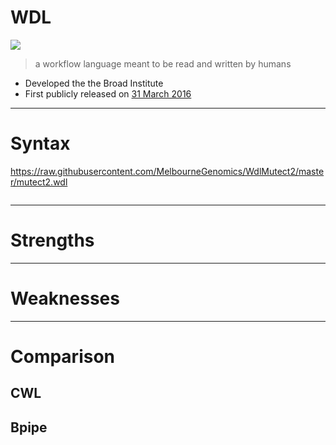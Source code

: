 # WDL

![](https://software.broadinstitute.org/wdl/resources/img_shared/wdl-logo_white.png)

> a workflow language meant to be read and written by humans

* Developed the the Broad Institute
* First publicly released on [31 March 2016](https://software.broadinstitute.org/gatk/blog?id=7349)

---
# Syntax

https://raw.githubusercontent.com/MelbourneGenomics/WdlMutect2/master/mutect2.wdl

```wdl
```
---
# Strengths

---
# Weaknesses
---
# Comparison
## CWL

## Bpipe
